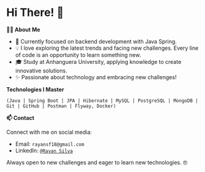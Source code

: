 # Hi There! 👋

**👨‍💻 About Me**

- 📘 Currently focused on backend development with Java Spring.
- 💡 I love exploring the latest trends and facing new challenges. Every line of code is an opportunity to learn something new.
- 🎓 Study at Anhanguera University, applying knowledge to create innovative solutions.
- ✨ Passionate about technology and embracing new challenges!

**Technologies I Master**

```
(Java | Spring Boot | JPA | Hibernate | MySQL | PostgreSQL | MongoDB | Git | GitHub | Postman | Flyway, Docker)
```

**📫 Contact**

Connect with me on social media:

- Email: `rayansf18@gmail.com`
- LinkedIn: [`@Rayan Silva`](https://www.linkedin.com/in/rayan-silva-7025271a7/)

Always open to new challenges and eager to learn new technologies. :nerd_face:
